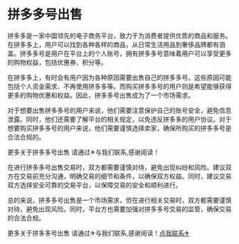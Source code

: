 # 拼多多号出售

拼多多是一家中国领先的电子商务平台，致力于为消费者提供优质的商品和服务。在拼多多上，用户可以找到各种各样的商品，从日常生活用品到奢侈品牌都有涵盖。拼多多号是用户在平台上的个人账号，拥有拼多多号意味着用户可以享受更多的购物权益，包括优惠券、积分等。

在拼多多上，有时会有用户因为各种原因需要出售自己的拼多多号。这些原因可能包括个人资金需求、不再使用拼多多等。而购买拼多多号的用户则是希望能够获得更多的购物优惠和权益。因此，拼多多号出售成为了一个市场需求。

对于想要出售拼多多号的用户来说，他们需要注意保护自己的账号安全，避免信息泄露。同时，他们还需要了解平台的相关规定，以免违反拼多多的用户协议。对于想要购买拼多多号的用户来说，他们需要谨慎选择卖家，确保所购买的拼多多号是合法合规的。

更多关于拼多多号出售 请通过✈与我们联系,感谢阅读！

在进行拼多多号出售交易时，双方都需要谨慎对待，避免出现纠纷和风险。建议双方在交易前充分沟通，明确交易的细节和条件，以确保双方权益。同时，建议交易双方选择安全可靠的交易平台，以保障交易的安全和顺利进行。

总的来说，拼多多号出售是一个市场需求，但在进行相关交易时，双方都需要谨慎对待，避免出现风险。同时，平台方也需要加强对拼多多号交易的监管，确保交易的合法合规。

更多关于拼多多号出售 请通过✈与我们联系,感谢阅读！[点我联系✈](https://help.k02.cc)